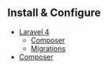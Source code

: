 ## Install & Configure

- [Laravel 4]({url}/installation/laravel-4)
	- [Composer](#composer)
	- [Migrations](#migrations)
- [Composer]({url}/installation/composer)
